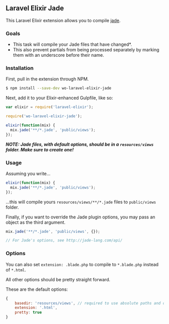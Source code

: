 ## Laravel Elixir Jade

This Laravel Elixir extension allows you to compile [jade](https://github.com/pugjs/jade).

### Goals

* This task will compile your Jade files that have changed*.
* This also prevent partials from being processed separately by marking them with an underscore before their name.

### Installation

First, pull in the extension through NPM.

```sh
$ npm install --save-dev wo-laravel-elixir-jade
```

Next, add it to your Elixir-enhanced Gulpfile, like so:

```javascript
var elixir = require('laravel-elixir');

require('wo-laravel-elixir-jade');

elixir(function(mix) {
  mix.jade('**/*.jade', 'public/views');
});
```

***NOTE: Jade files, with default options, should be in a `resources/views` folder. Make sure to create one!***

### Usage

Assuming you write...

```javascript
elixir(function(mix) {
  mix.jade('**/*.jade', 'public/views');
});
```

...this will compile yours `resources/views/**/*.jade` files to `public/views` folder.

Finally, if you want to override the Jade plugin options, you may pass an object as the third argument.

```javascript
mix.jade('**/*.jade', 'public/views', {});

// For Jade's options, see http://jade-lang.com/api/
```

### Options

You can also set `extension: .blade.php` to compile to `*.blade.php` instead of `*.html`.

All other options should be pretty straight forward.

These are the default options:

```javascript
{
    basedir: 'resources/views', // required to use absolute paths and default jade source folder
    extension: '.html',
    pretty: true
}
```
